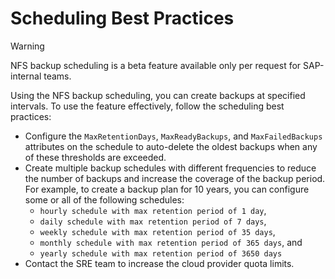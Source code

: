 # Scheduling Best Practices
<!--Scheduling Best Practices are not part of Help Portal docs-->

> [!WARNING]
> NFS backup scheduling is a beta feature available only per request for SAP-internal teams.

Using the NFS backup scheduling, you can create backups at specified intervals. To use the feature effectively, follow the scheduling best practices:

* Configure the `MaxRetentionDays`, `MaxReadyBackups`, and `MaxFailedBackups` attributes on the schedule to auto-delete the oldest backups when any of these thresholds are exceeded.
* Create multiple backup schedules with different frequencies to reduce the number of backups and increase the coverage of the backup period. For example, to create a backup plan for 10 years, you can configure some or all of the following schedules:
  * `hourly schedule with max retention period of 1 day`,
  * `daily schedule with max retention period of 7 days`,
  * `weekly schedule with max retention period of 35 days`,
  * `monthly schedule with max retention period of 365 days`, and
  * `yearly schedule with max retention period of 3650 days`
* Contact the SRE team to increase the cloud provider quota limits.
